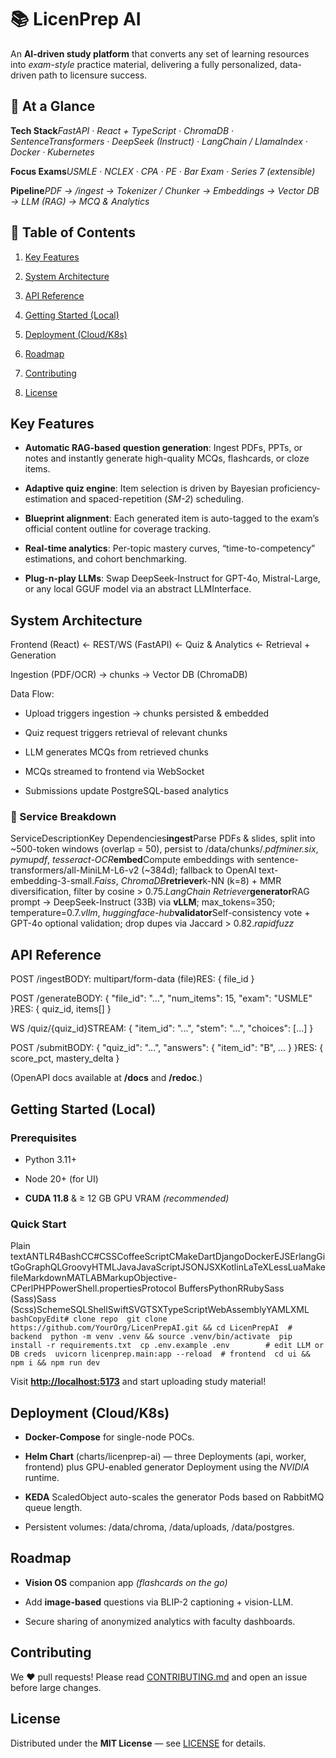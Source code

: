 📚 LicenPrep AI
===============

An **AI-driven study platform** that converts any set of learning resources into _exam-style_ practice material, delivering a fully personalized, data-driven path to licensure success.

🔎 At a Glance
--------------

**Tech Stack**_FastAPI · React + TypeScript · ChromaDB · SentenceTransformers · DeepSeek (Instruct) · LangChain / LlamaIndex · Docker · Kubernetes_

**Focus Exams**_USMLE · NCLEX · CPA · PE · Bar Exam · Series 7 (extensible)_

**Pipeline**_PDF → /ingest → Tokenizer / Chunker → Embeddings → Vector DB → LLM (RAG) → MCQ & Analytics_

📑 Table of Contents
--------------------

1.  [Key Features](#key-features)
    
2.  [System Architecture](#system-architecture)
    
3.  [API Reference](#api-reference)
    
4.  [Getting Started (Local)](#getting-started-local)
    
5.  [Deployment (Cloud/K8s)](#deployment-cloudk8s)
    
6.  [Roadmap](#roadmap)
    
7.  [Contributing](#contributing)
    
8.  [License](#license)
    

Key Features
------------

*   **Automatic RAG-based question generation**: Ingest PDFs, PPTs, or notes and instantly generate high-quality MCQs, flashcards, or cloze items.
    
*   **Adaptive quiz engine**: Item selection is driven by Bayesian proficiency-estimation and spaced-repetition (_SM-2_) scheduling.
    
*   **Blueprint alignment**: Each generated item is auto-tagged to the exam’s official content outline for coverage tracking.
    
*   **Real-time analytics**: Per-topic mastery curves, “time-to-competency” estimations, and cohort benchmarking.
    
*   **Plug-n-play LLMs**: Swap DeepSeek-Instruct for GPT-4o, Mistral-Large, or any local GGUF model via an abstract LLMInterface.
    

System Architecture
-------------------

Frontend (React) ← REST/WS (FastAPI) ← Quiz & Analytics ← Retrieval + Generation

Ingestion (PDF/OCR) → chunks → Vector DB (ChromaDB)

Data Flow:

*   Upload triggers ingestion → chunks persisted & embedded
    
*   Quiz request triggers retrieval of relevant chunks
    
*   LLM generates MCQs from retrieved chunks
    
*   MCQs streamed to frontend via WebSocket
    
*   Submissions update PostgreSQL-based analytics
    

### 🔧 Service Breakdown

ServiceDescriptionKey Dependencies**ingest**Parse PDFs & slides, split into ~500-token windows (overlap = 50), persist to /data/chunks/._pdfminer.six_, _pymupdf_, _tesseract-OCR_**embed**Compute embeddings with sentence-transformers/all-MiniLM-L6-v2 (~384d); fallback to OpenAI text-embedding-3-small._Faiss_, _ChromaDB_**retriever**k-NN (k=8) + MMR diversification, filter by cosine > 0.75._LangChain Retriever_**generator**RAG prompt → DeepSeek-Instruct (33B) via **vLLM**; max\_tokens=350; temperature=0.7._vllm_, _huggingface-hub_**validator**Self-consistency vote + GPT-4o optional validation; drop dupes via Jaccard > 0.82._rapidfuzz_

API Reference
-------------

POST /ingestBODY: multipart/form-data (file)RES: { file\_id }

POST /generateBODY: { "file\_id": "...", "num\_items": 15, "exam": "USMLE" }RES: { quiz\_id, items\[\] }

WS /quiz/{quiz\_id}STREAM: { "item\_id": "...", "stem": "...", "choices": \[...\] }

POST /submitBODY: { "quiz\_id": "...", "answers": { "item\_id": "B", ... } }RES: { score\_pct, mastery\_delta }

(OpenAPI docs available at **/docs** and **/redoc**.)

Getting Started (Local)
-----------------------

### Prerequisites

*   Python 3.11+
    
*   Node 20+ (for UI)
    
*   **CUDA 11.8** & ≥ 12 GB GPU VRAM _(recommended)_
    

### Quick Start

Plain textANTLR4BashCC#CSSCoffeeScriptCMakeDartDjangoDockerEJSErlangGitGoGraphQLGroovyHTMLJavaJavaScriptJSONJSXKotlinLaTeXLessLuaMakefileMarkdownMATLABMarkupObjective-CPerlPHPPowerShell.propertiesProtocol BuffersPythonRRubySass (Sass)Sass (Scss)SchemeSQLShellSwiftSVGTSXTypeScriptWebAssemblyYAMLXML`   bashCopyEdit# clone repo  git clone https://github.com/YourOrg/LicenPrepAI.git && cd LicenPrepAI  # backend  python -m venv .venv && source .venv/bin/activate  pip install -r requirements.txt  cp .env.example .env        # edit LLM or DB creds  uvicorn licenprep.main:app --reload  # frontend  cd ui && npm i && npm run dev   `

Visit [**http://localhost:5173**](http://localhost:5173) and start uploading study material!

Deployment (Cloud/K8s)
----------------------

*   **Docker-Compose** for single-node POCs.
    
*   **Helm Chart** (charts/licenprep-ai) — three Deployments (api, worker, frontend) plus GPU-enabled generator Deployment using the _NVIDIA_ runtime.
    
*   **KEDA** ScaledObject auto-scales the generator Pods based on RabbitMQ queue length.
    
*   Persistent volumes: /data/chroma, /data/uploads, /data/postgres.
    

Roadmap
-------

*   **Vision OS** companion app _(flashcards on the go)_
    
*   Add **image-based** questions via BLIP-2 captioning + vision-LLM.
    
*   Secure sharing of anonymized analytics with faculty dashboards.
    

Contributing
------------

We ♥ pull requests! Please read [CONTRIBUTING.md](CONTRIBUTING.md) and open an issue before large changes.

License
-------

Distributed under the **MIT License** — see [LICENSE](LICENSE) for details.